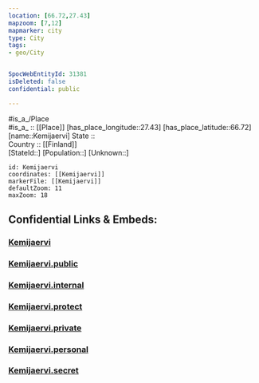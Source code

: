 ```yaml
---
location: [66.72,27.43] 
mapzoom: [7,12] 
mapmarker: city 
type: City
tags:
- geo/City


SpocWebEntityId: 31381
isDeleted: false
confidential: public

---
```

#is_a_/Place  
#is_a_ :: [[Place]] 
[has_place_longitude::27.43] 
[has_place_latitude::66.72] 
[name::Kemijaervi] 
State ::  
Country :: [[Finland]]  
[StateId::] 
[Population::] 
[Unknown::] 


```leaflet
id: Kemijaervi
coordinates: [[Kemijaervi]] 
markerFile: [[Kemijaervi]] 
defaultZoom: 11 
maxZoom: 18
```


## Confidential Links & Embeds: 

### [Kemijaervi](/_Standards/Earth/Continent/Europe/Europe~North/Finland/Provinces~Finland/Lapland/City/Kemijaervi.md) 

### [Kemijaervi.public](/_public/Earth/Continent/Europe/Europe~North/Finland/Provinces~Finland/Lapland/City/Kemijaervi.public.md) 

### [Kemijaervi.internal](/_internal/Earth/Continent/Europe/Europe~North/Finland/Provinces~Finland/Lapland/City/Kemijaervi.internal.md) 

### [Kemijaervi.protect](/_protect/Earth/Continent/Europe/Europe~North/Finland/Provinces~Finland/Lapland/City/Kemijaervi.protect.md) 

### [Kemijaervi.private](/_private/Earth/Continent/Europe/Europe~North/Finland/Provinces~Finland/Lapland/City/Kemijaervi.private.md) 

### [Kemijaervi.personal](/_personal/Earth/Continent/Europe/Europe~North/Finland/Provinces~Finland/Lapland/City/Kemijaervi.personal.md) 

### [Kemijaervi.secret](/_secret/Earth/Continent/Europe/Europe~North/Finland/Provinces~Finland/Lapland/City/Kemijaervi.secret.md)

